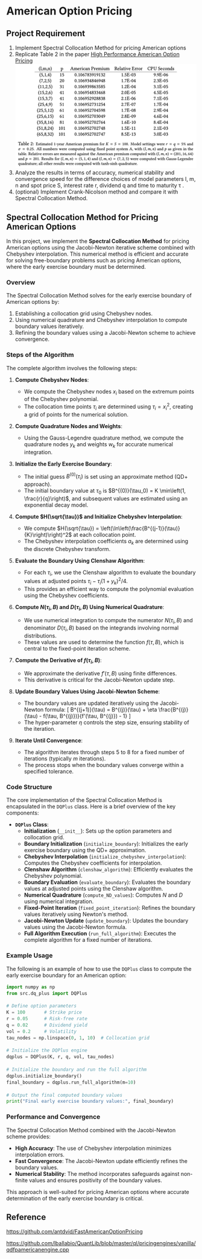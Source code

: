 # American Option Pricing

## Project Requirement
1. Implement Spectral Collocation Method for pricing American options
2. Replicate Table 2 in the paper [High Performance American Option Pricing](/docs/High_Performance_American_Option_Pricing.pdf)
![Table2](./plot/table2.jpg)
1. Analyze the results in terms of accuracy, numerical stability and convergence speed for the difference choices of model parameters l, m, n and spot price S, interest rate r, dividend q and time to maturity τ .
2. (optional) Implement Crank-Nicolson method and compare it with Spectral Collocation Method.

## Spectral Collocation Method for Pricing American Options

In this project, we implement the **Spectral Collocation Method** for pricing American options using the Jacobi-Newton iterative scheme combined with Chebyshev interpolation. This numerical method is efficient and accurate for solving free-boundary problems such as pricing American options, where the early exercise boundary must be determined.

### Overview

The Spectral Collocation Method solves for the early exercise boundary of American options by:
1. Establishing a collocation grid using Chebyshev nodes.
2. Using numerical quadrature and Chebyshev interpolation to compute boundary values iteratively.
3. Refining the boundary values using a Jacobi-Newton scheme to achieve convergence.

### Steps of the Algorithm

The complete algorithm involves the following steps:

1. **Compute Chebyshev Nodes**:
   - We compute the Chebyshev nodes $x_i$ based on the extremum points of the Chebyshev polynomial.
   - The collocation time points $\tau_i$ are determined using $\tau_i = x_i^2$, creating a grid of points for the numerical solution.

2. **Compute Quadrature Nodes and Weights**:
   - Using the Gauss-Legendre quadrature method, we compute the quadrature nodes $y_k$ and weights $w_k$ for accurate numerical integration.

3. **Initialize the Early Exercise Boundary**:
   - The initial guess $B^{(0)}(\tau_i)$ is set using an approximate method (QD+ approach).
   - The initial boundary value at $\tau_0$ is $B^{(0)}(\tau_0) = K \min\left(1, \frac{r}{q}\right)$, and subsequent values are estimated using an exponential decay model.

4. **Compute $H(\sqrt{\tau})$ and Initialize Chebyshev Interpolation**:
   - We compute $H(\sqrt{\tau}) = \left(\ln\left(\frac{B^{(j-1)}(\tau)}{K}\right)\right)^2$ at each collocation point.
   - The Chebyshev interpolation coefficients $a_k$ are determined using the discrete Chebyshev transform.

5. **Evaluate the Boundary Using Clenshaw Algorithm**:
   - For each $\tau_i$, we use the Clenshaw algorithm to evaluate the boundary values at adjusted points $\tau_i - \tau_i(1 + y_k)^2 / 4$.
   - This provides an efficient way to compute the polynomial evaluation using the Chebyshev coefficients.

6. **Compute $N(\tau_i, B)$ and $D(\tau_i, B)$ Using Numerical Quadrature**:
   - We use numerical integration to compute the numerator $N(\tau_i, B)$ and denominator $D(\tau_i, B)$ based on the integrands involving normal distributions.
   - These values are used to determine the function $f(\tau, B)$, which is central to the fixed-point iteration scheme.

7. **Compute the Derivative of $f(\tau_i, B)$**:
   - We approximate the derivative $f'(\tau, B)$ using finite differences.
   - This derivative is critical for the Jacobi-Newton update step.

8. **Update Boundary Values Using Jacobi-Newton Scheme**:
   - The boundary values are updated iteratively using the Jacobi-Newton formula:
     \[
     B^{(j+1)}(\tau) = B^{(j)}(\tau) + \eta \frac{B^{(j)}(\tau) - f(\tau, B^{(j)})}{f'(\tau, B^{(j)}) - 1}
     \]
   - The hyper-parameter $\eta$ controls the step size, ensuring stability of the iteration.

9. **Iterate Until Convergence**:
   - The algorithm iterates through steps 5 to 8 for a fixed number of iterations (typically $m$ iterations).
   - The process stops when the boundary values converge within a specified tolerance.

### Code Structure

The core implementation of the Spectral Collocation Method is encapsulated in the `DQPlus` class. Here is a brief overview of the key components:

- **`DQPlus` Class**:
  - **Initialization** (`__init__`): Sets up the option parameters and collocation grid.
  - **Boundary Initialization** (`initialize_boundary`): Initializes the early exercise boundary using the QD+ approximation.
  - **Chebyshev Interpolation** (`initialize_chebyshev_interpolation`): Computes the Chebyshev coefficients for interpolation.
  - **Clenshaw Algorithm** (`clenshaw_algorithm`): Efficiently evaluates the Chebyshev polynomial.
  - **Boundary Evaluation** (`evaluate_boundary`): Evaluates the boundary values at adjusted points using the Clenshaw algorithm.
  - **Numerical Quadrature** (`compute_ND_values`): Computes $N$ and $D$ using numerical integration.
  - **Fixed-Point Iteration** (`fixed_point_iteration`): Refines the boundary values iteratively using Newton's method.
  - **Jacobi-Newton Update** (`update_boundary`): Updates the boundary values using the Jacobi-Newton formula.
  - **Full Algorithm Execution** (`run_full_algorithm`): Executes the complete algorithm for a fixed number of iterations.

### Example Usage

The following is an example of how to use the `DQPlus` class to compute the early exercise boundary for an American option:

```python
import numpy as np
from src.dq_plus import DQPlus

# Define option parameters
K = 100       # Strike price
r = 0.05      # Risk-free rate
q = 0.02      # Dividend yield
vol = 0.2     # Volatility
tau_nodes = np.linspace(0, 1, 10)  # Collocation grid

# Initialize the DQPlus engine
dqplus = DQPlus(K, r, q, vol, tau_nodes)

# Initialize the boundary and run the full algorithm
dqplus.initialize_boundary()
final_boundary = dqplus.run_full_algorithm(m=10)

# Output the final computed boundary values
print("Final early exercise boundary values:", final_boundary)
```

### Performance and Convergence

The Spectral Collocation Method combined with the Jacobi-Newton scheme provides:
- **High Accuracy**: The use of Chebyshev interpolation minimizes interpolation errors.
- **Fast Convergence**: The Jacobi-Newton update efficiently refines the boundary values.
- **Numerical Stability**: The method incorporates safeguards against non-finite values and ensures positivity of the boundary values.

This approach is well-suited for pricing American options where accurate determination of the early exercise boundary is critical.

## Reference
https://github.com/antdvid/FastAmericanOptionPricing

https://github.com/lballabio/QuantLib/blob/master/ql/pricingengines/vanilla/qdfpamericanengine.cpp